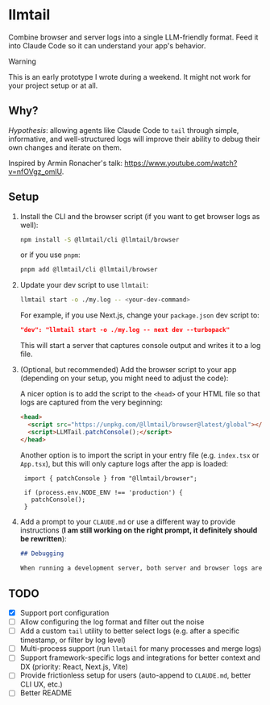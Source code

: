 # llmtail

Combine browser and server logs into a single LLM-friendly format. Feed it into Claude Code so it can understand your app's behavior.

> [!WARNING]
> This is an early prototype I wrote during a weekend. It might not work for your project setup or at all.

## Why?

*Hypothesis*: allowing agents like Claude Code to `tail` through simple, informative, and well-structured logs will improve their ability to debug their own changes and iterate on them.

Inspired by Armin Ronacher's talk: https://www.youtube.com/watch?v=nfOVgz_omlU.

## Setup

1. Install the CLI and the browser script (if you want to get browser logs as well):

   ```bash
   npm install -S @llmtail/cli @llmtail/browser
   ```

   or if you use `pnpm`:

   ```bash
   pnpm add @llmtail/cli @llmtail/browser
   ```

2. Update your dev script to use `llmtail`:

   ```bash
   llmtail start -o ./my.log -- <your-dev-command>
   ```

   For example, if you use Next.js, change your `package.json` dev script to:

   ```json
   "dev": "llmtail start -o ./my.log -- next dev --turbopack"
   ```

   This will start a server that captures console output and writes it to a log file.

3. (Optional, but recommended) Add the browser script to your app (depending on your setup, you might need to adjust the code):

   A nicer option is to add the script to the `<head>` of your HTML file so that logs are captured from the very beginning:
   ```html
   <head>
     <script src="https://unpkg.com/@llmtail/browser@latest/global"></script>
     <script>LLMTail.patchConsole();</script>
   </head>
   ```
   Another option is to import the script in your entry file (e.g. `index.tsx` or `App.tsx`), but this will only capture logs after the app is loaded:
  
   ```tsx
    import { patchConsole } from "@llmtail/browser";

    if (process.env.NODE_ENV !== 'production') {
      patchConsole();
    }
   ```

4. Add a prompt to your `CLAUDE.md` or use a different way to provide instructions (**I am still working on the right prompt, it definitely should be rewritten**):
    ```markdown
    ## Debugging
  
    When running a development server, both server and browser logs are aggregated into a single file located at `./my.log`. After each change, use `tail` to view a unified log file available at `./my.log`. Combine `tail` with `grep` to filter logs by keywords, such as `error` or `info`. To debug your changes, add `console.log` statements in your code, and then use `tail` with `grep` to view your own logs.
    ```

## TODO

- [x] Support port configuration
- [ ] Allow configuring the log format and filter out the noise
- [ ] Add a custom `tail` utility to better select logs (e.g. after a specific timestamp, or filter by log level)
- [ ] Multi-process support (run `llmtail` for many processes and merge logs)
- [ ] Support framework-specific logs and integrations for better context and DX (priority: React, Next.js, Vite)
- [ ] Provide frictionless setup for users (auto-append to `CLAUDE.md`, better CLI UX, etc.)
- [ ] Better README